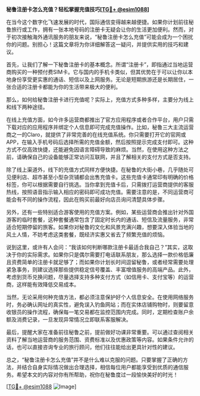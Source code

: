 **秘鲁注册卡怎么充值？轻松掌握充值技巧[[TG💪+ @esim1088](https://t.me/s/esim1088)]**

在当今这个数字化飞速发展的时代，国际通信变得越来越便捷。如果你计划前往秘鲁旅行或工作，拥有一张本地号码的注册卡无疑会让你的生活更加便利。然而，对于初次接触海外通讯服务的朋友来说，“秘鲁注册卡怎么充值”可能会成为一个困扰你的问题。别担心！这篇文章将为你详细解答这一疑问，并提供实用的技巧和建议。

首先，让我们了解一下秘鲁注册卡的基本概念。所谓“注册卡”，即指通过当地运营商购买的一种预付费SIM卡。它与国内的手机卡类似，但其优势在于可以让你以本地身份享受更实惠的通话、短信以及上网服务。无论是短期旅游还是长期居住，一张合适的注册卡都能为你的生活带来极大的便利。

那么，如何给秘鲁注册卡进行充值呢？实际上，充值方式多种多样，主要分为线上和线下两种途径。

在线上充值方面，如今许多运营商都推出了官方应用程序或者合作平台，用户只需下载对应的应用程序并绑定个人信息即可完成充值操作。比如，秘鲁三大主流运营商之一的Claro，就提供了非常完善的在线充值系统。你只需要打开它的官网或APP，在输入手机号码后选择所需的充值金额，然后按照提示完成支付即可。这种方式不仅高效快捷，还能避免因语言障碍导致的麻烦。当然，在使用这种方法之前，请确保自己的设备能够正常访问互联网，并且了解相关的支付方式是否支持。

除了线上渠道外，线下的充值方式同样方便快捷。在秘鲁的大街小巷，几乎随处可见便利店、超市甚至小型杂货铺都会出售充值卡。这些充值卡通常印有明确的价格标签，你可以根据需要自行挑选。当你拿到充值卡后，只需拨打运营商提供的客服热线，按照语音指示输入相应的密码即可成功充值。需要注意的是，不同运营商可能会有不同的操作流程，因此在购买前最好向店员询问清楚具体步骤。

另外，还有一些特别适合游客使用的充值方案。例如，某些运营商会推出针对外国游客的临时套餐，这种套餐通常包含了固定时长内的通话、短信及流量服务，非常适合短期停留的旅客。如果你对秘鲁的文化和风景充满兴趣，想要深入体验当地的风土人情，不妨考虑这类套餐，既经济实惠又省去了频繁充值的烦恼。

说到这里，或许有人会问：“我该如何判断哪款注册卡最适合我自己？”其实，这取决于你的实际需求。如果你只是偶尔需要打电话联系朋友，那么选择一款价格低廉且资费简单的注册卡就足够了；而如果你计划长时间逗留秘鲁，或者经常需要处理紧急事务，则建议选择那些提供稳定信号覆盖、丰富增值服务的高端产品。此外，考虑到货币兑换问题，尽量选择支持多种支付方式（如信用卡、支付宝等）的运营商，这样能有效降低交易成本。

当然，无论采用何种充值方法，都必须注意保护好个人信息安全。在使用网络服务时，务必确认网址的真实性，避免误入钓鱼网站；而在实体店铺购物时，则要留意收银员的操作流程，确保每一笔交易都在监控范围内完成。同时，定期检查账户余额及消费记录，一旦发现异常情况立即联系客服解决。

最后，提醒大家在准备前往秘鲁之前，提前做好功课非常重要。可以通过查阅相关资料了解当地运营商的服务范围、资费标准以及优惠政策等内容。如果条件允许的话，也可以直接咨询专业的旅行顾问，他们往往能给出更具针对性的建议。

总之，“秘鲁注册卡怎么充值”并不是什么难以克服的问题。只要掌握了正确的方法，并结合自身实际情况做出合理选择，相信每位用户都能享受到优质的通信服务。希望本文的内容对你有所帮助，祝你在秘鲁度过一段愉快美好的时光！

[[TG💪+ @esim1088](https://t.me/s/esim1088) ![Image](https://i.postimg.cc/4NQfJmqS/Snipaste-2025-05-13-00-14-12.png)]